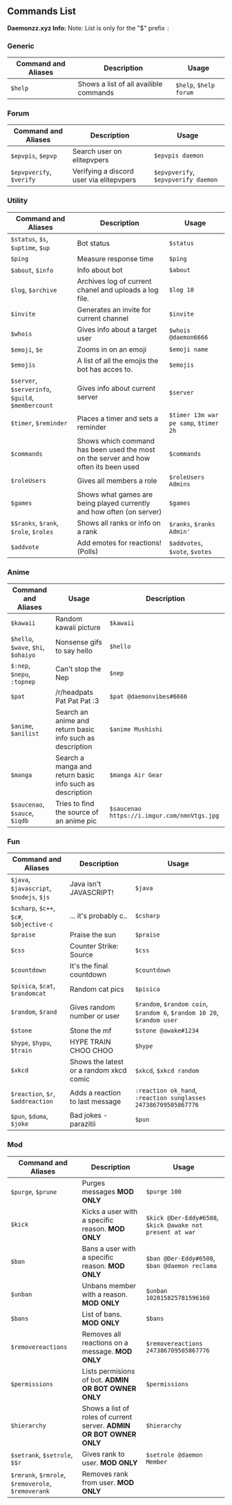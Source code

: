 Commands List
-------------
**Daemonzz.xyz Info:** Note: List is only for the "$" prefix `:`

### Generic ###

Command and Aliases | Description                            | Usage
----------------|----------------------------------------|-------
`$help` | Shows a list of all availible commands | `$help`, `$help forum`

### Forum ###

Command and Aliases | Description                              | Usage
----------------|------------------------------------------|-------
`$epvpis`, `$epvp` | Search user on elitepvpers               | `$epvpis daemon`
`$epvpverify`, `$verify` | Verifying a discord user via elitepvpers | `$epvpverify`, `$epvpverify daemon`

### Utility ###

Command and Aliases | Description                                                                          | Usage
----------------|--------------------------------------------------------------------------------------|-------
`$status`, `$s`, `$uptime`, `$up` | Bot status                                                                           | `$status`
`$ping` | Measure response time                                                                | `$ping`
`$about`, `$info` | Info about bot                                                                       | `$about`
`$log`, `$archive` | Archives log of current chanel and uploads a log file.                               | `$log 10`
`$invite` | Generates an invite for current channel                                              | `$invite`
`$whois` | Gives info about a target user                                                       | `$whois @daemon6666`
`$emoji`, `$e` | Zooms in on an emoji                                                                 | `$emoji name`
`$emojis`| A list of all the emojis the bot has acces to.                                       | `$emojis`
`$server`, `$serverinfo`, `$guild`, `$membercount` | Gives info about current server                                                      | `$server`
`$timer`, `$reminder` | Places a timer and sets a reminder                                                   | `$timer 13m war pe samp`, `$timer 2h`
`$commands`| Shows which command has been used the most on the server and how often its been used | `$commands`
`$roleUsers`| Gives all members a role                                                             | `$roleUsers Admins`
`$games` | Shows what games are being played currently and how often (on server)                | `$games`
`$$ranks`, `$rank`, `$role`, `$roles` | Shows all ranks or info on a rank                                                    | `$ranks`, `$ranks Admin'`
`$addvote` | Add emotes for reactions! (Polls)                                                    | `$addvotes`, `$vote`, `$votes`

### Anime ###

Command and Aliases | Usage                                                     | Description
----------------|-----------------------------------------------------------|-------
`$kawaii` | Random kawaii picture                                     | `$kawaii`
`$hello`, `$wave`, `$hi`, `$ohaiyo` | Nonsense gifs to say hello                                | `$hello`
`$:nep`, `$nepu`, `:topnep` | Can't stop the Nep                                        | `$nep`
`$pat` | /r/headpats Pat Pat Pat :3                                | `$pat @daemonvibes#6666`
`$anime`, `$anilist` | Search an anime and return basic info such as description | `$anime Mushishi`
`$manga` | Search a manga and return basic info such as description  | `$manga Air Gear`
`$saucenao`, `$sauce`, `$iqdb` | Tries to find the source of an anime pic                  | `$saucenao https://i.imgur.com/nmnVtgs.jpg`

### Fun ###

Command and Aliases | Description                             | Usage
----------------|-----------------------------------------|-------
`$java`, `$javascript`, `$nodejs`, `$js` | Java isn't JAVASCRIPT!                  | `$java`
`$csharp`, `$c++`, `$c#`, `$objective-c` | ... it's probably c..                   | `$csharp`
`$praise` | Praise the sun                          | `$praise`
`$css` | Counter Strike: Source                  | `$css`
`$countdown` | It's the final countdown                | `$countdown`
`$pisica`, `$cat`, `$randomcat` | Random cat pics                         | `$pisica`
`$random`, `$rand` | Gives random number or user             | `$random`, `$random coin`, `$random 6`, `$random 10 20`, `$random user`
`$stone` | Stone the mf                            | `$stone @awake#1234`
`$hype`, `$hypu`, `$train` | HYPE TRAIN CHOO CHOO                    | `$hype`
`$xkcd` | Shows the latest or a random xkcd comic | `$xkcd`, `$xkcd random`
`$reaction`, `$r`, `$addreaction` | Adds a reaction to last message         | `:reaction ok_hand`, `:reaction sunglasses 247386709505867776`
`$pun`, `$duma`, `$joke` | Bad jokes - parazitii                   | `$pun`

### Mod ###

Command and Aliases | Description                                                          | Usage
----------------|----------------------------------------------------------------------|-------
`$purge`, `$prune` | Purges messages **MOD ONLY**                                         | `$purge 100`
`$kick` | Kicks a user with a specific reason. **MOD ONLY**                    | `$kick @Der-Eddy#6508`, `$kick @awake not present at war`
`$ban` | Bans a user with a specific reason. **MOD ONLY**                     | `$ban @Der-Eddy#6508`, `$ban @daemon reclama`
`$unban` | Unbans member with a reason. **MOD ONLY**                            | `$unban 102815825781596160`
`$bans` | List of bans. **MOD ONLY**                                           | `$bans`
`$removereactions` | Removes all reactions on a message. **MOD ONLY**                     | `$removereactions 247386709505867776`
`$permissions` | Lists permisions of bot. **ADMIN OR BOT OWNER ONLY**                 | `$permissions`
`$hierarchy` | Shows a list of roles of current server. **ADMIN OR BOT OWNER ONLY** | `$hierarchy`
`$setrank`, `$setrole`, `$$r` | Gives rank to user. **MOD ONLY**                                     | `$setrole @daemon Member`
`$rmrank`, `$rmrole`, `$removerole`, `$removerank` | Removes rank from user. **MOD ONLY**                                 
